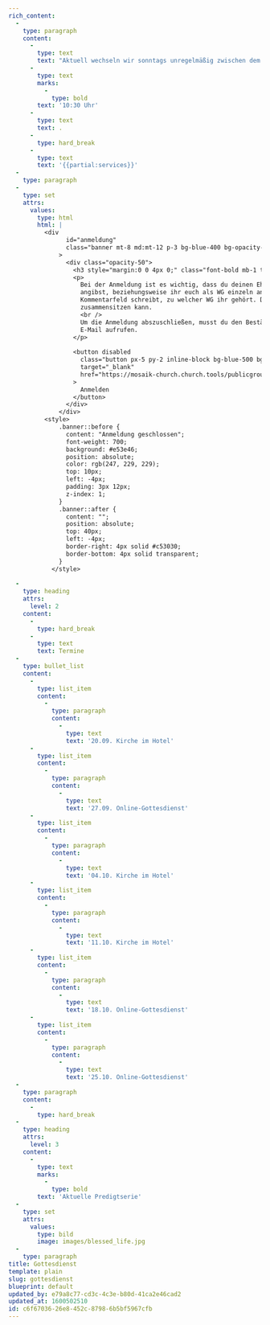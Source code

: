 ```yaml
---
rich_content:
  -
    type: paragraph
    content:
      -
        type: text
        text: "Aktuell wechseln wir sonntags unregelmäßig zwischen dem Maritim Hotel und einem Online-Gottesdienst. Los geht's jeweils um\_"
      -
        type: text
        marks:
          -
            type: bold
        text: '10:30 Uhr'
      -
        type: text
        text: .
      -
        type: hard_break
      -
        type: text
        text: '{{partial:services}}'
  -
    type: paragraph
  -
    type: set
    attrs:
      values:
        type: html
        html: |
          <div
                id="anmeldung"
                class="banner mt-8 md:mt-12 p-3 bg-blue-400 bg-opacity-25 rounded text-indigo-900 relative"
              >
                <div class="opacity-50">
                  <h3 style="margin:0 0 4px 0;" class="font-bold mb-1 text-lg">Anmeldung</h3>
                  <p>
                    Bei der Anmeldung ist es wichtig, dass du deinen Ehepartner und Kinder
                    angibst, beziehungsweise ihr euch als WG einzeln anmeldet und in das
                    Kommentarfeld schreibt, zu welcher WG ihr gehört. Dann wissen wir, wer
                    zusammensitzen kann.
                    <br />
                    Um die Anmeldung abszuschließen, musst du den Bestätigungslink in der
                    E-Mail aufrufen.
                  </p>
          
                  <button disabled
                    class="button px-5 py-2 inline-block bg-blue-500 bg-opacity-50 text-lg font-medium no-underline text-black rounded-sm shadow-sm hover:cursor-not-allowed hover:bg-blue-300 focus:outline-none focus:bg-gray-600"
                    target="_blank"
                    href="https://mosaik-church.church.tools/publicgroup/572#/"
                  >
                    Anmelden
                  </button>
                </div>
              </div>
          <style>
              .banner::before {
                content: "Anmeldung geschlossen";
                font-weight: 700;
                background: #e53e46;
                position: absolute;
                color: rgb(247, 229, 229);
                top: 10px;
                left: -4px;
                padding: 3px 12px;
                z-index: 1;
              }
              .banner::after {
                content: "";
                position: absolute;
                top: 40px;
                left: -4px;
                border-right: 4px solid #c53030;
                border-bottom: 4px solid transparent;
              }
            </style>
          
  -
    type: heading
    attrs:
      level: 2
    content:
      -
        type: hard_break
      -
        type: text
        text: Termine
  -
    type: bullet_list
    content:
      -
        type: list_item
        content:
          -
            type: paragraph
            content:
              -
                type: text
                text: '20.09. Kirche im Hotel'
      -
        type: list_item
        content:
          -
            type: paragraph
            content:
              -
                type: text
                text: '27.09. Online-Gottesdienst'
      -
        type: list_item
        content:
          -
            type: paragraph
            content:
              -
                type: text
                text: '04.10. Kirche im Hotel'
      -
        type: list_item
        content:
          -
            type: paragraph
            content:
              -
                type: text
                text: '11.10. Kirche im Hotel'
      -
        type: list_item
        content:
          -
            type: paragraph
            content:
              -
                type: text
                text: '18.10. Online-Gottesdienst'
      -
        type: list_item
        content:
          -
            type: paragraph
            content:
              -
                type: text
                text: '25.10. Online-Gottesdienst'
  -
    type: paragraph
    content:
      -
        type: hard_break
  -
    type: heading
    attrs:
      level: 3
    content:
      -
        type: text
        marks:
          -
            type: bold
        text: 'Aktuelle Predigtserie'
  -
    type: set
    attrs:
      values:
        type: bild
        image: images/blessed_life.jpg
  -
    type: paragraph
title: Gottesdienst
template: plain
slug: gottesdienst
blueprint: default
updated_by: e79a8c77-cd3c-4c3e-b80d-41ca2e46cad2
updated_at: 1600502510
id: c6f67036-26e8-452c-8798-6b5bf5967cfb
---
```

